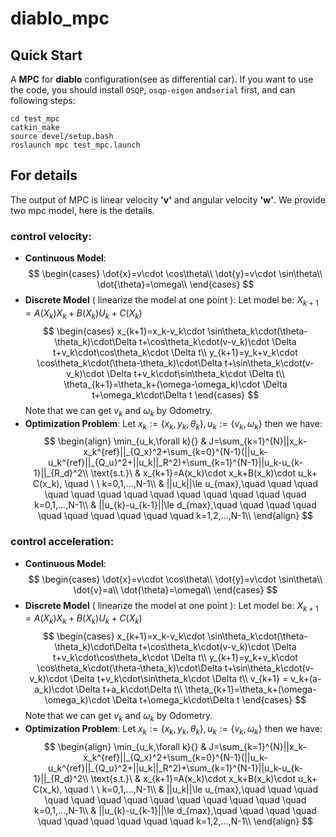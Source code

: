 # diablo_mpc

## Quick Start
A **MPC** for **diablo** configuration(see as differential car).
If you want to use the code, you should install `OSQP`, `osqp-eigen` and`serial` first, and can following steps:

```
cd test_mpc
catkin_make
source devel/setup.bash
roslaunch mpc test_mpc.launch
```

## For details
The output of MPC is linear velocity **'v'** and angular velocity **'w'**. We provide two mpc model, here is the details.

### control velocity:
* **Continuous Model**:
$$
\begin{cases}
\dot{x}=v\cdot \cos\theta\\
\dot{y}=v\cdot \sin\theta\\
\dot{\theta}=\omega\\
\end{cases}
$$
* **Discrete Model** ( linearize the model at one point ):
Let model be: $X_{k+1}=A(X_k)X_k+B(X_k)U_k+C(X_k)$
$$
\begin{cases}
x_{k+1}=x_k-v_k\cdot \sin\theta_k\cdot(\theta-\theta_k)\cdot\Delta t+\cos\theta_k\cdot(v-v_k)\cdot \Delta t+v_k\cdot\cos\theta_k\cdot \Delta t\\
y_{k+1}=y_k+v_k\cdot \cos\theta_k\cdot(\theta-\theta_k)\cdot\Delta t+\sin\theta_k\cdot(v-v_k)\cdot \Delta t+v_k\cdot\sin\theta_k\cdot \Delta t\\
\theta_{k+1}=\theta_k+(\omega-\omega_k)\cdot \Delta t+\omega_k\cdot\Delta t
\end{cases}
$$Note that we can get $v_k$ and $\omega_k$ by Odometry.
* **Optimization Problem**:
Let $x_k:=\{x_k,y_k,\theta_k\},u_k:=\{v_k,\omega_k\}$ then we have:
$$
\begin{align}
\min_{u_k,\forall k}{}
& J=\sum_{k=1}^{N}||x_k-x_k^{ref}||_{Q_x}^2+\sum_{k=0}^{N-1}(||u_k-u_k^{ref}||_{Q_u}^2+||u_k||_R^2)+\sum_{k=1}^{N-1}||u_k-u_{k-1}||_{R_d}^2\\
\text{s.t.}\
& x_{k+1}=A(x_k)\cdot x_k+B(x_k)\cdot u_k+ C(x_k), \quad \ \ k=0,1,...,N-1\\
& ||u_k||\le u_{max},\quad \quad \quad \quad \quad \quad \quad \quad \quad \quad  \quad \quad \quad k=0,1,...,N-1\\
& ||u_{k}-u_{k-1}||\le d_{max},\quad \quad \quad \quad \quad \quad \quad \quad \quad \quad k=1,2,...,N-1\\
\end{align}
$$
### control acceleration:
* **Continuous Model**:
$$
\begin{cases}
\dot{x}=v\cdot \cos\theta\\
\dot{y}=v\cdot \sin\theta\\
\dot{v}=a\\
\dot{\theta}=\omega\\
\end{cases}
$$
* **Discrete Model** ( linearize the model at one point ):
Let model be: $X_{k+1}=A(X_k)X_k+B(X_k)U_k+C(X_k)$
$$
\begin{cases}
x_{k+1}=x_k-v_k\cdot \sin\theta_k\cdot(\theta-\theta_k)\cdot\Delta t+\cos\theta_k\cdot(v-v_k)\cdot \Delta t+v_k\cdot\cos\theta_k\cdot \Delta t\\
y_{k+1}=y_k+v_k\cdot \cos\theta_k\cdot(\theta-\theta_k)\cdot\Delta t+\sin\theta_k\cdot(v-v_k)\cdot \Delta t+v_k\cdot\sin\theta_k\cdot \Delta t\\
v_{k+1} = v_k+(a-a_k)\cdot \Delta t+a_k\cdot\Delta t\\
\theta_{k+1}=\theta_k+(\omega-\omega_k)\cdot \Delta t+\omega_k\cdot\Delta t
\end{cases}
$$Note that we can get $v_k$ and $\omega_k$ by Odometry.
* **Optimization Problem**:
Let $x_k:=\{x_k,y_k,\theta_k\},u_k:=\{v_k,\omega_k\}$ then we have:
$$
\begin{align}
\min_{u_k,\forall k}{}
& J=\sum_{k=1}^{N}||x_k-x_k^{ref}||_{Q_x}^2+\sum_{k=0}^{N-1}(||u_k-u_k^{ref}||_{Q_u}^2+||u_k||_R^2)+\sum_{k=1}^{N-1}||u_k-u_{k-1}||_{R_d}^2\\
\text{s.t.}\
& x_{k+1}=A(x_k)\cdot x_k+B(x_k)\cdot u_k+ C(x_k), \quad \ \ k=0,1,...,N-1\\
& ||u_k||\le u_{max},\quad \quad \quad \quad \quad \quad \quad \quad \quad \quad  \quad \quad \quad k=0,1,...,N-1\\
& ||u_{k}-u_{k-1}||\le d_{max},\quad \quad \quad \quad \quad \quad \quad \quad \quad \quad k=1,2,...,N-1\\
\end{align}
$$